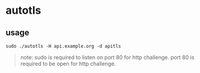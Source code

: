 # autotls

## usage

```shell
sudo ./autotls -H api.example.org -d apitls
```

> note:
> sudo is required to listen on port 80 for http challenge.
> port 80 is required to be open for http challenge.